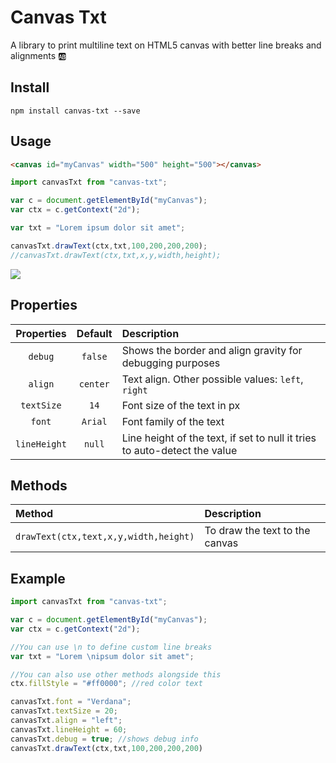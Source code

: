 # Canvas Txt 

A library to print multiline text on HTML5 canvas with better line breaks and alignments 🆎

## Install
```
npm install canvas-txt --save
```

## Usage
```html
<canvas id="myCanvas" width="500" height="500"></canvas>
```
```javascript
import canvasTxt from "canvas-txt";

var c = document.getElementById("myCanvas");
var ctx = c.getContext("2d");

var txt = "Lorem ipsum dolor sit amet";

canvasTxt.drawText(ctx,txt,100,200,200,200);
//canvasTxt.drawText(ctx,txt,x,y,width,height);
```
![](https://i.imgur.com/qV2x2zV.jpg)

## Properties

| Properties| Default  | Description      |
| :---------: |:------:| :--------------|
| `debug`      | `false` | Shows the border and align gravity for debugging purposes |
| `align`      | `center`      |  Text align. Other possible values: `left`, `right` |
| `textSize` | `14`      |    Font size of the text in px  |
| `font` | `Arial`      |    Font family of the text  |
| `lineHeight` | `null`      |   Line height of the text, if set to null it tries to  auto-detect the value  |

## Methods
| Method| Description      |
| :--------- | :--------------|
| `drawText(ctx,text,x,y,width,height)`      | To draw the text to the canvas |

## Example

```javascript
import canvasTxt from "canvas-txt";

var c = document.getElementById("myCanvas");
var ctx = c.getContext("2d");

//You can use \n to define custom line breaks
var txt = "Lorem \nipsum dolor sit amet";

//You can also use other methods alongside this
ctx.fillStyle = "#ff0000"; //red color text

canvasTxt.font = "Verdana";
canvasTxt.textSize = 20;
canvasTxt.align = "left";
canvasTxt.lineHeight = 60;
canvasTxt.debug = true; //shows debug info
canvasTxt.drawText(ctx,txt,100,200,200,200)

```